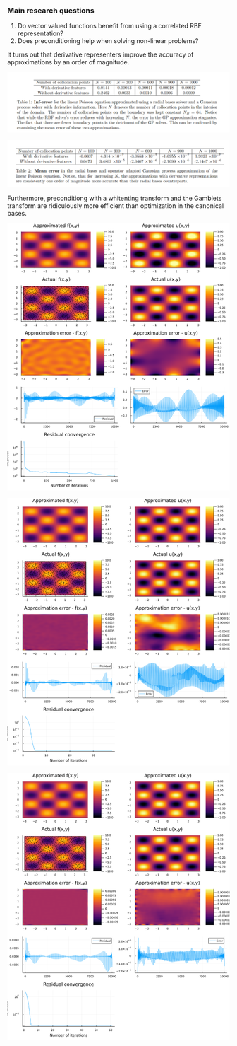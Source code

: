 ### Main research questions

1. Do vector valued functions benefit from using a correlated RBF representation?
2. Does preconditioning help when solving non-linear problems?

It turns out that derivative representers improve the accuracy of approximations by an order of magnitude. 

![alt text](image.png)

![alt text](image-1.png)

Furthermore, preconditiong with a whitenting transform and the Gamblets transform are ridiculously more efficient than optimization in the canonical bases. 

![alt text](without_representers_non_linear_poisson.png)

![alt text](without_representers_non_linear_poisson_Gamblets.png)

![alt text](without_representers_non_linear_poisson_whitening.png)